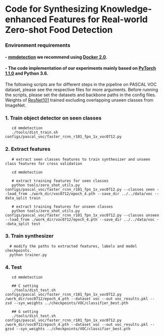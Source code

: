 # Code for Synthesizing Knowledge-enhanced Features for Real-world Zero-shot Food Detection
### Environment requirements
#### - [mmdetection](http://github.com/open-mmlab/mmdetection) we recommend using [Docker 2.0](Docker.md). 
#### - The code implementation of our experiments mainly based on [PyTorch 1.1.0](https://pytorch.org/) and Python 3.6.
The following scripts are for different steps in the pipeline on PASCAL VOC dataset, please see the respective files for more arguments. Before running the scripts, please set the datasets and backbone paths in the config files. Weights of [ResNet101](https://drive.google.com/file/d/1g3UXPw-_K3na7acQGZlhjgQPjXz_FNnX/view?usp=sharing) trained excluding overlapping unseen classes from ImageNet.

### 1. Train object detector on seen classes
       cd mmdetection
       ./tools/dist_train.sh configs/pascal_voc/faster_rcnn_r101_fpn_1x_voc0712.py
 

### 2. Extract features
       # extract seen classes features to train synthesizer and unseen class features for cross validation
       
       cd mmdetection
       
       # extract training features for seen classes
       python tools/zero_shot_utils.py configs/pascal_voc/faster_rcnn_r101_fpn_1x_voc0712.py --classes seen --load_from ./work_dir/voc0712/epoch_4.pth --save_dir ../../data/voc --data_split train
       
       # extract training features for unseen classes
       python tools/zero_shot_utils.py configs/pascal_voc/faster_rcnn_r101_fpn_1x_voc0712.py --classes unseen --load_from ./work_dir/voc0712/epoch_4.pth --save_dir ../../data/voc --data_split test
       
 ### 3. Train synthesizer
      # modify the paths to extracted features, labels and model checkpoints.
      python trainer.py
      
 ### 4. Test 
 
       cd mmdetection
       
       ## C setting
       ./tools/dist_test.sh configs/pascal_voc/faster_rcnn_r101_fpn_1x_voc0712.py /work_dir/voc0712/epoch_4.pth --dataset voc --out voc_results.pkl --zsd --syn_weights ../checkpoints/VOC/classifier_best.pth
       
       ## G setting
       ./tools/dist_test.sh configs/pascal_voc/faster_rcnn_r101_fpn_1x_voc0712.py /work_dir/voc0712/epoch_4.pth --dataset voc --out voc_results.pkl --gzsd --syn_weights ../checkpoints/VOC/classifier_best.pth
